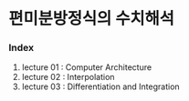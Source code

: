 # 편미분방정식의 수치해석
### Index
1. lecture 01 : Computer Architecture
2. lecture 02 : Interpolation
3. lecture 03 : Differentiation and Integration
